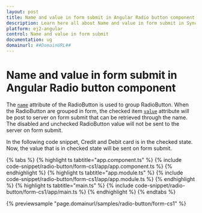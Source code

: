 ```yaml
---
layout: post
title: Name and value in form submit in Angular Radio button component | Syncfusion
description: Learn here all about Name and value in form submit in Syncfusion Angular Radio button component of Syncfusion Essential JS 2 and more.
platform: ej2-angular
control: Name and value in form submit 
documentation: ug
domainurl: ##DomainURL##
---
```


# Name and value in form submit in Angular Radio button component

The [`name`](https://ej2.syncfusion.com/angular/documentation/api/radio-button#name) attribute of the RadioButton is used to group RadioButton. When the RadioButton are grouped in form, the checked item [`value`](https://ej2.syncfusion.com/angular/documentation/api/radio-button#value) attribute will be post to server on form submit
that can be retrieved through the name. The disabled and unchecked RadioButton value will not be sent to the server on form submit.

In the following code snippet, Credit and Debit card is in the checked state. Now, the value that is in checked state will be sent on form submit.

{% tabs %}
{% highlight ts tabtitle="app.component.ts" %}
{% include code-snippet/radio-button/form-cs1/app/app.component.ts %}
{% endhighlight %}
{% highlight ts tabtitle="app.module.ts" %}
{% include code-snippet/radio-button/form-cs1/app/app.module.ts %}
{% endhighlight %}
{% highlight ts tabtitle="main.ts" %}
{% include code-snippet/radio-button/form-cs1/app/main.ts %}
{% endhighlight %}
{% endtabs %}
  
{% previewsample "page.domainurl/samples/radio-button/form-cs1" %}